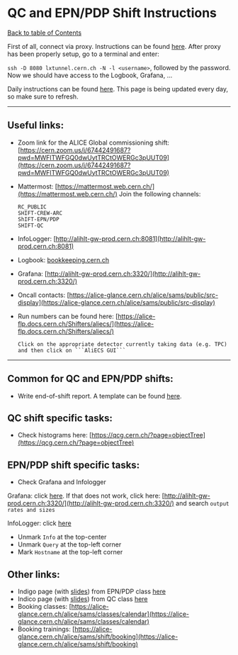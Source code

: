 # QC and EPN/PDP Shift Instructions

[Back to table of Contents](https://github.com/reynier0611/personal_notes/blob/master/README.md)

First of all, connect via proxy. Instructions can be found [here](https://security.web.cern.ch/recommendations/en/ssh_browsing.shtml).
After proxy has been properly setup, go to a terminal and enter:

```ssh -D 8080 lxtunnel.cern.ch -N -l <username>```, followed by the password. Now we should have access to the Logbook, Grafana, ...


Daily instructions can be found [here](https://codimd.web.cern.ch/s/egBCjyIsU). This page is being updated every day, so make sure to refresh.

---

## Useful links:
- Zoom link for the ALICE Global commissioning shift: [https://cern.zoom.us/j/67442491687?pwd=MWFlTWFGQ0dwUytTRCtOWERGc3pUUT09](https://cern.zoom.us/j/67442491687?pwd=MWFlTWFGQ0dwUytTRCtOWERGc3pUUT09)
- Mattermost: [https://mattermost.web.cern.ch/](https://mattermost.web.cern.ch/)
Join the following channels:

   ```
   RC_PUBLIC
   SHIFT-CREW-ARC
   ShIFT-EPN/PDP
   SHIFT-QC
   ```

- InfoLogger: [http://alihlt-gw-prod.cern.ch:8081](http://alihlt-gw-prod.cern.ch:8081)
- Logbook: [bookkeeping.cern.ch](bookkeeping.cern.ch)
- Grafana: [http://alihlt-gw-prod.cern.ch:3320/](http://alihlt-gw-prod.cern.ch:3320/)
- Oncall contacts: [https://alice-glance.cern.ch/alice/sams/public/src-display](https://alice-glance.cern.ch/alice/sams/public/src-display)
- Run numbers can be found here: [https://alice-flp.docs.cern.ch/Shifters/aliecs/](https://alice-flp.docs.cern.ch/Shifters/aliecs/)

      Click on the appropriate detector currently taking data (e.g. TPC) and then click on ```AliECS GUI```

---

## Common for QC and EPN/PDP shifts:
- Write end-of-shift report. A template can be found [here](https://codimd.web.cern.ch/s/egBCjyIsU).

## QC shift specific tasks:
- Check histograms here: [https://qcg.cern.ch/?page=objectTree](https://qcg.cern.ch/?page=objectTree)

## EPN/PDP shift specific tasks:
- Check Grafana and Infologger

Grafana: click [here](http://alihlt-gw-prod.cern.ch:3320/d/8awXt_qGz/output-rates-and-sizes?orgId=1&refresh=5m&from=now-1h&to=now&var-hostname=All&var-run=All&var-partition=2SjV3CAUaRj).
If that does not work, click here: [http://alihlt-gw-prod.cern.ch:3320/](http://alihlt-gw-prod.cern.ch:3320/) and
search ```output rates and sizes```

InfoLogger: click [here](http://alihlt-gw-prod.cern.ch:8081/?q={%22severity%22:{%22in%22:%22W%20E%20F%22}})
- Unmark ```Info``` at the top-center
- Unmark ```Query``` at the top-left corner
- Mark ```Hostname``` at the top-left corner

## Other links:
- Indigo page (with [slides](https://indico.cern.ch/event/1056063/contributions/4438295/attachments/2291703/3896490/PDP-EPN_Shifter_Instructions.pdf)) from EPN/PDP class [here](https://indico.cern.ch/event/1056063/)
- Indico page (with [slides](https://indico.cern.ch/event/1065015/attachments/2291529/3896109/QC_class_29.07.2021.pdf)) from QC class [here](https://indico.cern.ch/event/1065015/)
- Booking classes: [https://alice-glance.cern.ch/alice/sams/classes/calendar](https://alice-glance.cern.ch/alice/sams/classes/calendar)
- Booking trainings: [https://alice-glance.cern.ch/alice/sams/shift/booking](https://alice-glance.cern.ch/alice/sams/shift/booking)

